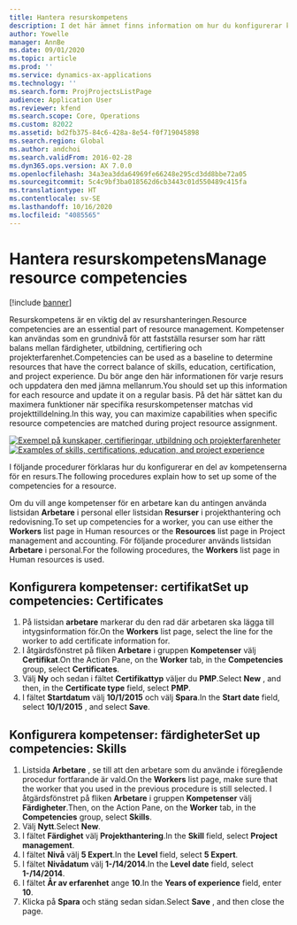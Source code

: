 ```yaml
---
title: Hantera resurskompetens
description: I det här ämnet finns information om hur du konfigurerar kompetenser för projektresurser.
author: Yowelle
manager: AnnBe
ms.date: 09/01/2020
ms.topic: article
ms.prod: ''
ms.service: dynamics-ax-applications
ms.technology: ''
ms.search.form: ProjProjectsListPage
audience: Application User
ms.reviewer: kfend
ms.search.scope: Core, Operations
ms.custom: 82022
ms.assetid: bd2fb375-84c6-428a-8e54-f0f719045898
ms.search.region: Global
ms.author: andchoi
ms.search.validFrom: 2016-02-28
ms.dyn365.ops.version: AX 7.0.0
ms.openlocfilehash: 34a3ea3dda64969fe66248e295cd3dd8bbe72a05
ms.sourcegitcommit: 5c4c9bf3ba018562d6cb3443c01d550489c415fa
ms.translationtype: HT
ms.contentlocale: sv-SE
ms.lasthandoff: 10/16/2020
ms.locfileid: "4085565"
---
```

# <a name="manage-resource-competencies"></a><span data-ttu-id="390cb-103">Hantera resurskompetens</span><span class="sxs-lookup"><span data-stu-id="390cb-103">Manage resource competencies</span></span>

[!include [banner](../includes/banner.md)]

<span data-ttu-id="390cb-104">Resurskompetens är en viktig del av resurshanteringen.</span><span class="sxs-lookup"><span data-stu-id="390cb-104">Resource competencies are an essential part of resource management.</span></span> <span data-ttu-id="390cb-105">Kompetenser kan användas som en grundnivå för att fastställa resurser som har rätt balans mellan färdigheter, utbildning, certifiering och projekterfarenhet.</span><span class="sxs-lookup"><span data-stu-id="390cb-105">Competencies can be used as a baseline to determine resources that have the correct balance of skills, education, certification, and project experience.</span></span> <span data-ttu-id="390cb-106">Du bör ange den här informationen för varje resurs och uppdatera den med jämna mellanrum.</span><span class="sxs-lookup"><span data-stu-id="390cb-106">You should set up this information for each resource and update it on a regular basis.</span></span> <span data-ttu-id="390cb-107">På det här sättet kan du maximera funktioner när specifika resurskompetenser matchas vid projekttilldelning.</span><span class="sxs-lookup"><span data-stu-id="390cb-107">In this way, you can maximize capabilities when specific resource competencies are matched during project resource assignment.</span></span>

<span data-ttu-id="390cb-108">[![Exempel på kunskaper, certifieringar, utbildning och projekterfarenheter](./media/projectresourcing06-1024x383.jpg)](./media/projectresourcing06.jpg)</span><span class="sxs-lookup"><span data-stu-id="390cb-108">[![Examples of skills, certifications, education, and project experience](./media/projectresourcing06-1024x383.jpg)](./media/projectresourcing06.jpg)</span></span>

<span data-ttu-id="390cb-109">I följande procedurer förklaras hur du konfigurerar en del av kompetenserna för en resurs.</span><span class="sxs-lookup"><span data-stu-id="390cb-109">The following procedures explain how to set up some of the competencies for a resource.</span></span>

<span data-ttu-id="390cb-110">Om du vill ange kompetenser för en arbetare kan du antingen använda listsidan **Arbetare** i personal eller listsidan **Resurser** i projekthantering och redovisning.</span><span class="sxs-lookup"><span data-stu-id="390cb-110">To set up competencies for a worker, you can use either the **Workers** list page in Human resources or the **Resources** list page in Project management and accounting.</span></span> <span data-ttu-id="390cb-111">För följande procedurer används listsidan **Arbetare** i personal.</span><span class="sxs-lookup"><span data-stu-id="390cb-111">For the following procedures, the **Workers** list page in Human resources is used.</span></span>

## <a name="set-up-competencies-certificates"></a><span data-ttu-id="390cb-112">Konfigurera kompetenser: certifikat</span><span class="sxs-lookup"><span data-stu-id="390cb-112">Set up competencies: Certificates</span></span>

1. <span data-ttu-id="390cb-113">På listsidan **arbetare** markerar du den rad där arbetaren ska lägga till intygsinformation för.</span><span class="sxs-lookup"><span data-stu-id="390cb-113">On the **Workers** list page, select the line for the worker to add certificate information for.</span></span>
2. <span data-ttu-id="390cb-114">I åtgärdsfönstret på fliken **Arbetare** i gruppen **Kompetenser** välj **Certifikat**.</span><span class="sxs-lookup"><span data-stu-id="390cb-114">On the Action Pane, on the **Worker** tab, in the **Competencies** group, select **Certificates**.</span></span>
3. <span data-ttu-id="390cb-115">Välj **Ny** och sedan i fältet **Certifikattyp** väljer du **PMP**.</span><span class="sxs-lookup"><span data-stu-id="390cb-115">Select **New** , and then, in the **Certificate type** field, select **PMP**.</span></span>
4. <span data-ttu-id="390cb-116">I fältet **Startdatum** välj **10/1/2015** och välj **Spara**.</span><span class="sxs-lookup"><span data-stu-id="390cb-116">In the **Start date** field, select **10/1/2015** , and select **Save**.</span></span>

## <a name="set-up-competencies-skills"></a><span data-ttu-id="390cb-117">Konfigurera kompetenser: färdigheter</span><span class="sxs-lookup"><span data-stu-id="390cb-117">Set up competencies: Skills</span></span>

1. <span data-ttu-id="390cb-118">Listsida **Arbetare** , se till att den arbetare som du använde i föregående procedur fortfarande är vald.</span><span class="sxs-lookup"><span data-stu-id="390cb-118">On the **Workers** list page, make sure that the worker that you used in the previous procedure is still selected.</span></span> <span data-ttu-id="390cb-119">I åtgärdsfönstret på fliken **Arbetare** i gruppen **Kompetenser** välj **Färdigheter**.</span><span class="sxs-lookup"><span data-stu-id="390cb-119">Then, on the Action Pane, on the **Worker** tab, in the **Competencies** group, select **Skills**.</span></span>
2. <span data-ttu-id="390cb-120">Välj **Nytt**.</span><span class="sxs-lookup"><span data-stu-id="390cb-120">Select **New**.</span></span>
3. <span data-ttu-id="390cb-121">I fältet **Färdighet** välj **Projekthantering**.</span><span class="sxs-lookup"><span data-stu-id="390cb-121">In the **Skill** field, select **Project management**.</span></span>
4. <span data-ttu-id="390cb-122">I fältet **Nivå** välj **5 Expert**.</span><span class="sxs-lookup"><span data-stu-id="390cb-122">In the **Level** field, select **5 Expert**.</span></span>
5. <span data-ttu-id="390cb-123">I fältet **Nivådatum** välj **1-/14/2014**.</span><span class="sxs-lookup"><span data-stu-id="390cb-123">In the **Level date** field, select **1-/14/2014**.</span></span>
6. <span data-ttu-id="390cb-124">I fältet **År av erfarenhet** ange **10**.</span><span class="sxs-lookup"><span data-stu-id="390cb-124">In the **Years of experience** field, enter **10**.</span></span>
7. <span data-ttu-id="390cb-125">Klicka på **Spara** och stäng sedan sidan.</span><span class="sxs-lookup"><span data-stu-id="390cb-125">Select **Save** , and then close the page.</span></span>
